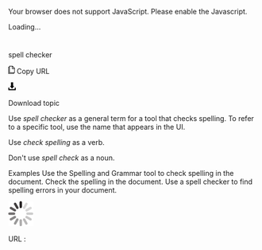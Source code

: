 Your browser does not support JavaScript. Please enable the Javascript.

Loading...

# 

spell checker

![Copy URL](spell-checker_files/Copy.png)
Copy URL

![Download](spell-checker_files/Download.png)

Download topic

Use *spell checker* as a general term for a tool that checks spelling. To refer to a specific tool, use the name that appears in the UI. 

Use *check spelling* as a verb. 

Don't use *spell check* as a noun.

Examples
Use the Spelling and Grammar tool to check spelling in the document. 
Check the spelling in the document.
Use a spell checker to find spelling errors in your document. 

![In progress](spell-checker_files/activity-large.gif)

URL :
